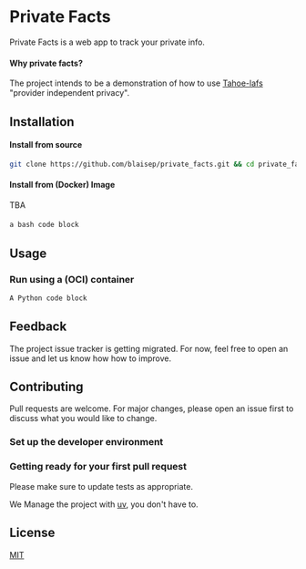 # Private Facts

Private Facts is a web app to track your private info. 

[//]: # (Tahoe Logo)


[//]: # (Badges: Build status,  UV, Python version, Downloads)


#### Why private facts?

The project intends to be a demonstration of how to use [Tahoe-lafs]()  "provider independent privacy".

## Installation

#### Install from source

```bash
git clone https://github.com/blaisep/private_facts.git && cd private_facts
```

#### Install from (Docker) Image

TBA

#### 

```bash
a bash code block
```

## Usage

### Run using a (OCI) container


```python
A Python code block
```

## Feedback

The project issue tracker is getting migrated. For now, feel free to open an issue and let us know how how to improve.


## Contributing

Pull requests are welcome. For major changes, please open an issue first
to discuss what you would like to change.

### Set up the developer environment

### Getting ready for your first pull request

Please make sure to update tests as appropriate.

We Manage the project with [uv](https://docs.astral.sh/uv/), you don't have to.

## License

[MIT](https://choosealicense.com/licenses/mit/)

[//]: # ( This file was inspired by https://www.makeareadme.com/ )
